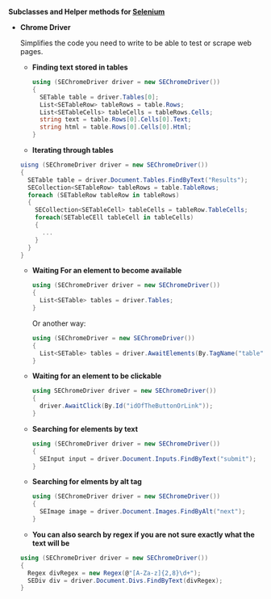 <b>Subclasses and Helper methods for [Selenium](http://docs.seleniumhq.org)</b>

* <b>Chrome Driver</b>

  Simplifies the code you need to write to be able to test or scrape web pages.
  * <b>Finding text stored in tables</b>
    ```CS
    using (SEChromeDriver driver = new SEChromeDriver())
    {
      SETable table = driver.Tables[0];
      List<SETableRow> tableRows = table.Rows;
      List<SETableCells> tableCells = tableRows.Cells;
      string text = table.Rows[0].Cells[0].Text;
      string html = table.Rows[0].Cells[0].Html;
    }
    ```
  * <b>Iterating through tables</b>
  ```CS
  uisng (SEChromeDriver driver = new SEChromeDriver())
  {
    SETable table = driver.Document.Tables.FindByText("Results");
    SECollection<SETableRow> tableRows = table.TableRows;
    foreach (SETableRow tableRow in tableRows)
    {
      SECollection<SETableCell> tableCells = tableRow.TableCells;
      foreach(SETableCEll tableCell in tableCells)
      {
        ...
      }
    }
  }
  ```
  * <b>Waiting For an element to become available</b>
    ```CS
    using (SEChromeDriver driver = new SEChromeDriver())
    {
      List<SETable> tables = driver.Tables;
    }
    ```
  
    Or another way:
    ```CS
    using (SEChromeDriver = new SEChromeDriver())
    {
      List<SETable> tables = driver.AwaitElements(By.TagName("table"));
    }
    ```
  
  * <b>Waiting for an element to be clickable</b>
    ```CS
    using SEChromeDriver driver = new SEChromeDriver())
    {
      driver.AwaitClick(By.Id("idOfTheButtonOrLink"));
    }
    ```
    
  * <b>Searching for elements by text</b>
    ```CS
    using (SEChromeDriver driver = new SEChromeDriver())
    {
      SEInput input = driver.Document.Inputs.FindByText("submit");
    }
    ```
    
  * <b>Searching for elments by alt tag</b>
    ```CS
    using (SEChromeDriver driver = new SEChromeDriver())
    {
      SEImage image = driver.Document.Images.FindByAlt("next");
    }
    ```

  * <b>You can also search by regex if you are not sure exactly what the text will be</b>
  ```CS
  using (SEChromeDriver driver = new SEChromeDriver())
  {
    Regex divRegex = new Regex(@"[A-Za-z]{2,8}\d+");
    SEDiv div = driver.Document.Divs.FindByText(divRegex);
  }
  ```
